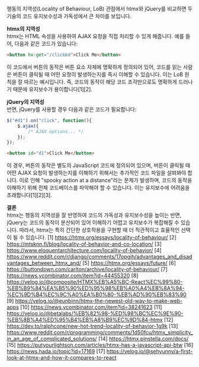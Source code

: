 행동의 지역성(Locality of Behaviour, LoB) 관점에서 htmx와 jQuery를 비교하면 두 기술의 코드 유지보수성과 가독성에서 큰 차이를 보입니다. 

**htmx의 지역성**  
htmx는 HTML 속성을 사용하여 AJAX 요청을 직접 처리할 수 있게 해줍니다. 예를 들어, 다음과 같은 코드가 있습니다:

```html
<button hx-get="/clicked">Click Me</button>
```

이 코드에서 버튼의 동작은 버튼 요소 자체에 명확하게 정의되어 있어, 코드를 읽는 사람은 버튼이 클릭될 때 어떤 요청이 발생하는지를 즉시 이해할 수 있습니다. 이는 LoB 원칙을 잘 따르는 예시입니다. 즉, 코드의 동작이 해당 코드 조각만으로도 명확하게 드러나기 때문에 유지보수가 용이합니다[1][2].

**jQuery의 지역성**  
반면, jQuery를 사용할 경우 다음과 같은 코드가 필요합니다:

```javascript
$("#d1").on("click", function(){
    $.ajax({
        /* AJAX options... */
    });
});
```

```html
<button id="d1">Click Me</button>
```

이 경우, 버튼의 동작은 별도의 JavaScript 코드에 정의되어 있으며, 버튼이 클릭될 때 어떤 AJAX 요청이 발생하는지를 이해하기 위해서는 추가적인 코드 파일을 살펴봐야 합니다. 이로 인해 "spooky action at a distance"라는 문제가 발생하며, 코드의 동작을 이해하기 위해 전체 코드베이스를 파악해야 할 수 있습니다. 이는 유지보수에 어려움을 초래합니다[1][2][3].

**결론**  
htmx는 행동의 지역성을 잘 반영하여 코드의 가독성과 유지보수성을 높이는 반면, jQuery는 코드의 동작이 분산되어 있어 이해하기 어렵고 유지보수가 복잡해질 수 있습니다. 따라서, htmx는 특히 간단한 상호작용을 구현할 때 더 직관적이고 효율적인 선택이 될 수 있습니다.
[1] https://htmx.org/essays/locality-of-behaviour/
[2] https://mtsknn.fi/blog/locality-of-behavior-and-co-location/
[3] https://www.eloquentarchitecture.com/locality-of-behavior/
[4] https://www.reddit.com/r/django/comments/17opgih/advantages_and_disadvantages_between_htmx_and/
[5] https://htmx.org/essays/future/
[6] https://buttondown.com/carlton/archive/locality-of-behaviour/
[7] https://news.ycombinator.com/item?id=44455320
[8] https://velog.io/@composite/HTMX%EB%A5%BC-React%EC%99%80-%EB%B9%84%EA%B5%90%ED%95%98%EB%A0%A4%EB%8A%94-%EC%9D%B4%EC%9C%A0%EA%B0%80-%EB%AD%90%EB%83%90
[9] https://velog.io/@eunbinn/htmx-the-newest-old-way-to-make-web-apps
[10] https://news.ycombinator.com/item?id=38241623
[11] https://velog.io/@betalabs/%EB%82%98-%ED%98%BC%EC%9E%90-%EB%8B%A4%ED%95%B4%EB%A8%B9%EC%9D%84-htmx
[12] https://dev.to/ralphcone/new-hot-trend-locality-of-behavior-1g9k
[13] https://www.reddit.com/r/programming/comments/1d50fcu/htmx_simplicity_in_an_age_of_complicated_solutions/
[14] https://htmx.pinstella.com/docs/
[15] https://putyourlightson.com/articles/htmx-has-a-javascript-api-btw
[16] https://news.hada.io/topic?id=17169
[17] https://velog.io/@sehyunny/a-first-look-at-htmx-and-how-it-compares-to-react
